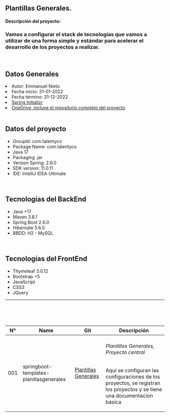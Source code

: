 <h2>Plantillas Generales.</h2>
<h4>Descripción del proyecto: </h4><h3>Vamos a configurar el stack de tecnologías que vamos a utilizar de una forma simple y estándar para acelerar el desarrollo de los proyectos a realizar.   </h3>
<br>
<h2>Datos Generales</h2>
<li>Autor: Emmanuel Nieto</li>
<li>Fecha inicio: 31-01-2022</li>
<li>Fecha término: 31-12-2022</li>
<li><a href="https://start.spring.io/">Spring Initializr</a></li>
<li><a href="https://alumnossantotomas.sharepoint.com/:f:/s/SpringFramework/EvRsflVxm-ZMmksqTUCLGqQB3UbXO-KdBqbZhrqadYnLKg?e=gWdIFv" target="_blank">OneDrive, incluye el repositorio completo del proyecto</a></li>

<br>

<h2>Datos del proyecto</h2>
<ul>
    <li>GroupId: com.talentyco</li>
    <li>Package Name: com.talentyco</li>
    <li>Java 17</li>
    <li>Packaging .jar</li>
    <li>Version Spring: 2.6.0</li>
    <li>SDK version: 11.0.11</li>
    <li>IDE: IntelliJ IDEA Ultimate</li>
</ul>
<br>
<h2>Tecnologías del BackEnd</h2>
<ul>
    <li>Java +17</li>
    <li>Maven 3.8.1</li>
    <li>Spring Boot 2.6.0</li>
    <li>Hibernate 5.6.0</li>
    <li>BBDD: H2 - MySQL</li>
</ul>
<br>
<h2>Tecnologías del FrontEnd</h2>
<ul>
    <li>Thymeleaf 3.0.12</li>
    <li>Bootstrap +5</li>
    <li>JavaScript</li>
    <li>CSS3</li>
    <li>JQuery</li>
</ul>
<hr><br><br><br>
<table>
        <thead>
            <tr>
                <th>N°</th>
                <th>Name</th>
                <th>Git</th>
                <th>Descripción</th>
            </tr>
        </thead>
        <tbody>
            <tr>
                <td>001</td>
                <td>springboot-templates-planillasgenerales</td>
                <td>
                    <a href="https://github.com/Emmanuel-Spring/springboot-templates-planillasgenerales">Plantillas Generales</a>
                </td>
                <td>
                    <h6>Plantillas Generales, Proyecto central</h6>
                    <p>Aquí se configuran las configuraciones de los proyectos, se registran los proyectos y se tiene una documentacion básica</p>
                </td>
            </tr>
            <tbody>
</table>

